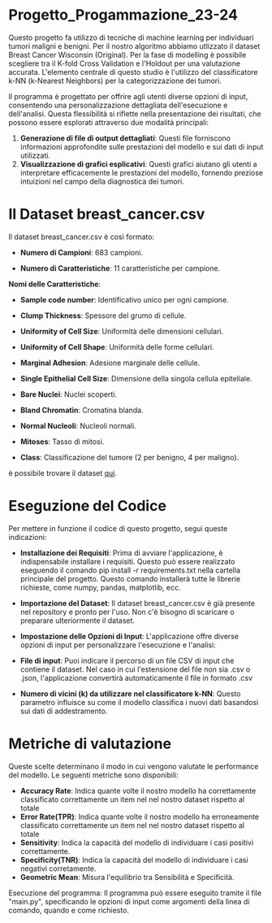 # Progetto_Progammazione_23-24
Questo progetto fa utilizzo di tecniche di machine learning per individuari tumori maligni e benigni. Per il nostro algoritmo abbiamo utlizzato il dataset Breast Cancer Wisconsin (Original). Per la fase di modelling è possibile scegliere  tra  il K-fold	Cross Validation e l'Holdout per una valutazione accurata. L'elemento centrale di questo studio è l'utilizzo del classificatore k-NN (k-Nearest Neighbors) per la categorizzazione dei tumori.

Il programma è progettato per offrire agli utenti diverse opzioni di input, consentendo una personalizzazione dettagliata dell'esecuzione e dell'analisi. Questa flessibilità si riflette nella presentazione dei risultati, che possono essere esplorati attraverso due modalità principali:

1. **Generazione di file di output dettagliati**: Questi file forniscono informazioni approfondite sulle prestazioni del modello e sui dati di input utilizzati.
2. **Visualizzazione di grafici esplicativi**: Questi grafici aiutano gli utenti a interpretare efficacemente le prestazioni del modello, fornendo preziose intuizioni nel campo della diagnostica dei tumori.

# Il Dataset breast_cancer.csv
Il dataset breast_cancer.csv è così formato:

- **Numero di Campioni**: 683 campioni.

- **Numero di Caratteristiche**: 11 caratteristiche per campione.

**Nomi delle Caratteristiche**:

- **Sample code number**: Identificativo unico per ogni campione.

- **Clump Thickness**: Spessore del grumo di cellule.

- **Uniformity of Cell Size**: Uniformità delle dimensioni cellulari.

- **Uniformity of Cell Shape**: Uniformità delle forme cellulari.

- **Marginal Adhesion**: Adesione marginale delle cellule.

- **Single Epithelial Cell Size**: Dimensione della singola cellula epiteliale.

- **Bare Nuclei**: Nuclei scoperti.

- **Bland Chromatin**: Cromatina blanda.

- **Normal Nucleoli**: Nucleoli normali.

- **Mitoses**: Tasso di mitosi.

- **Class**: Classificazione del tumore (2 per benigno, 4 per maligno).
 
è possibile trovare il dataset [qui](https://raw.githubusercontent.com/Mattia-Castiello/Progetto_Progammazione_23-24/main/breast_cancer.csv).

# Eseguzione  del Codice
Per mettere in funzione il codice di questo progetto, segui queste indicazioni:

- **Installazione dei Requisiti**: Prima di avviare l'applicazione, è indispensabile installare i requisiti. Questo può essere realizzato eseguendo il comando pip install -r requirements.txt nella cartella principale del progetto. Questo comando installerà tutte le librerie richieste, come numpy, pandas, matplotlib, ecc.

- **Importazione del Dataset**: Il dataset breast_cancer.csv è già presente nel repository e pronto per l'uso. Non c'è bisogno di scaricare o preparare ulteriormente il dataset.

- **Impostazione delle Opzioni di Input**: L'applicazione offre diverse opzioni di input per personalizzare l'esecuzione e l'analisi:

- **File di input**: Puoi indicare il percorso di un file CSV di input che contiene il dataset. Nel caso in cui l'estensione del file non sia .csv o .json, l'applicazione convertirà automaticamente il file in formato .csv

- **Numero di vicini (k) da utilizzare nel classificatore k-NN**: Questo parametro influisce su come il modello classifica i nuovi dati basandosi sui dati di addestramento.

# Metriche di valutazione
Queste scelte determinano il modo in cui vengono valutate le performance del modello. Le seguenti metriche sono disponibili:

- **Accuracy Rate**: Indica quante volte il nostro modello ha correttamente classificato correttamente un item nel nel nostro dataset rispetto al totale
- **Error Rate(TPR)**: Indica quante volte il nostro modello ha erroneamente classificato correttamente un item nel nel nostro dataset rispetto al totale
- **Sensitivity**: Indica la capacità del modello di individuare i casi positivi correttamente.
- **Specificity(TNR)**: Indica la capacità del modello di individuare i casi negativi corretamente.
- **Geometric Mean**: Misura l'equilibrio tra Sensibilità e Specificità.

Esecuzione del programma: Il programma può essere eseguito tramite il file "main.py", specificando le opzioni di input come argomenti della linea di comando, quando e come richiesto.
